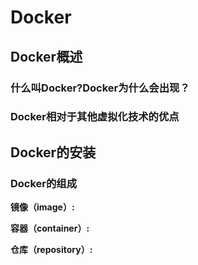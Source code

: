 # Docker

## Docker概述

### 什么叫Docker?Docker为什么会出现？

### Docker相对于其他虚拟化技术的优点

## Docker的安装

### Docker的组成

**镜像（image）:**

**容器（container）:**

**仓库（repository）:**

